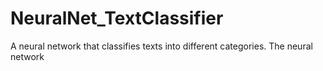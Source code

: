 # NeuralNet_TextClassifier
A neural network that classifies texts into different categories. The neural network 
